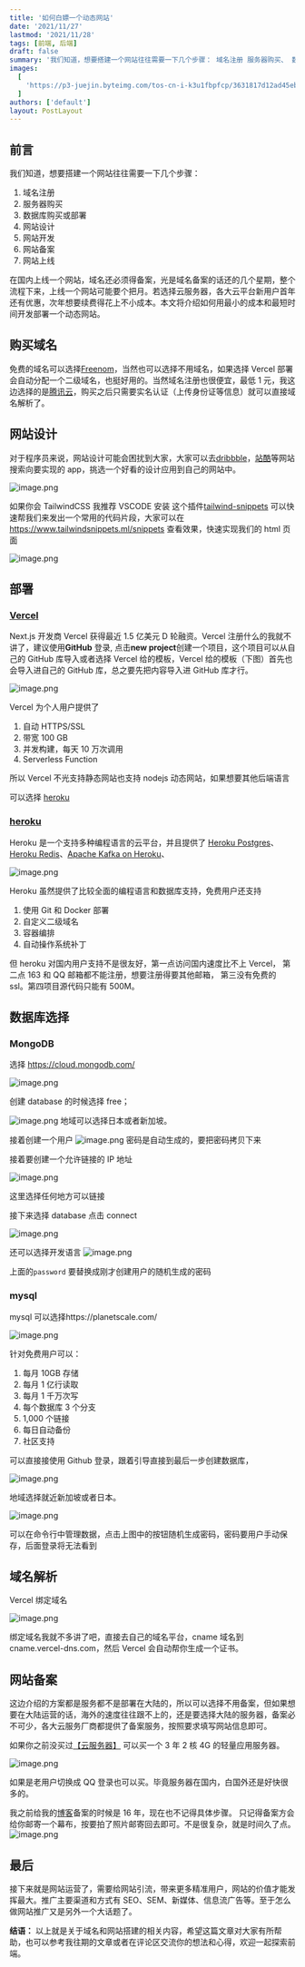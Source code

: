 ```yaml
---
title: '如何白嫖一个动态网站'
date: '2021/11/27'
lastmod: '2021/11/28'
tags: [前端, 后端]
draft: false
summary: '我们知道，想要搭建一个网站往往需要一下几个步骤： 域名注册 服务器购买、 数据库购买或部署、网站设计、 网站开发、网站备案 网站上线、本文将介绍如何用最小的成本和最短时间开发部署一个动态网站。'
images:
  [
    'https://p3-juejin.byteimg.com/tos-cn-i-k3u1fbpfcp/3631817d12ad45ebbf545cf2f2fb9b5e~tplv-k3u1fbpfcp-watermark.image?',
  ]
authors: ['default']
layout: PostLayout
---
```


## 前言

我们知道，想要搭建一个网站往往需要一下几个步骤：

1. 域名注册
2. 服务器购买
3. 数据库购买或部署
4. 网站设计
5. 网站开发
6. 网站备案
7. 网站上线

在国内上线一个网站，域名还必须得备案，光是域名备案的话还的几个星期，整个流程下来，上线一个网站可能要个把月。若选择云服务器，各大云平台新用户首年还有优惠，次年想要续费得花上不小成本。本文将介绍如何用最小的成本和最短时间开发部署一个动态网站。

## 购买域名

免费的域名可以选择[Freenom](https://www.freenom.com/zh/index.html?lang=zh)，当然也可以选择不用域名，如果选择 Vercel 部署会自动分配一个二级域名，也挺好用的。当然域名注册也很便宜，最低 1 元，我这边选择的是[腾讯云](https://cloud.tencent.com/act/double11?spread_hash_key=4ddf7c7810bc0cdc1b7f9c55ab432da1&cps_key=70b0df2059c36f5f53646bd8c2452f81)，购买之后只需要实名认证（上传身份证等信息）就可以直接域名解析了。

## 网站设计

对于程序员来说，网站设计可能会困扰到大家，大家可以去[dribbble](https://dribbble.com/search/blog)，[站酷](https://www.zcool.com.cn/discover?cate=607&subCate=618)等网站搜索向要实现的 app，挑选一个好看的设计应用到自己的网站中。

![image.png](https://p9-juejin.byteimg.com/tos-cn-i-k3u1fbpfcp/dacf796f96c247e0817de644174ce05f~tplv-k3u1fbpfcp-watermark.image?)

如果你会 TailwindCSS 我推荐 VSCODE 安装 这个插件[tailwind-snippets](https://marketplace.visualstudio.com/items?itemName=Zarifprogrammer.tailwind-snippets) 可以快速帮我们来发出一个常用的代码片段，大家可以在 https://www.tailwindsnippets.ml/snippets 查看效果，快速实现我们的 html 页面

![image.png](https://p1-juejin.byteimg.com/tos-cn-i-k3u1fbpfcp/05c93422411f4becb33077b652739c82~tplv-k3u1fbpfcp-watermark.image?)

## 部署

### [Vercel](https://vercel.com/)

Next.js 开发商 Vercel 获得最近 1.5 亿美元 D 轮融资。Vercel 注册什么的我就不讲了，建议使用**GitHub** 登录, 点击**new project**创建一个项目，这个项目可以从自己的 GitHub 库导入或者选择 Vercel 给的模板，Vercel 给的模板（下图）首先也会导入进自己的 GitHub 库，总之要先把内容导入进 GitHub 库才行。

![image.png](https://p1-juejin.byteimg.com/tos-cn-i-k3u1fbpfcp/9d9e7480c89a4cc790189fd5d678b3ae~tplv-k3u1fbpfcp-watermark.image?)

Vercel 为个人用户提供了

1. 自动 HTTPS/SSL
2. 带宽 100 GB
3. 并发构建，每天 10 万次调用
4. Serverless Function

所以 Vercel 不光支持静态网站也支持 nodejs 动态网站，如果想要其他后端语言

可以选择 [heroku](https://www.heroku.com/)

### [heroku](https://www.heroku.com/)

Heroku 是一个支持多种编程语言的云平台，并且提供了 [Heroku Postgres](https://www.heroku.com/postgres)、[Heroku Redis](https://www.heroku.com/redis)、[Apache Kafka on Heroku](https://www.heroku.com/kafka)、

![image.png](https://p9-juejin.byteimg.com/tos-cn-i-k3u1fbpfcp/5f602fdd8be142cabce77917b89dcbbd~tplv-k3u1fbpfcp-watermark.image?)

Heroku 虽然提供了比较全面的编程语言和数据库支持，免费用户还支持

1. 使用 Git 和 Docker 部署
1. 自定义二级域名
1. 容器编排
1. 自动操作系统补丁

但 heroku 对国内用户支持不是很友好，第一点访问国内速度比不上 Vercel， 第二点 163 和 QQ 邮箱都不能注册，想要注册得要其他邮箱， 第三没有免费的 ssl。第四项目源代码只能有 500M。

## 数据库选择

### MongoDB

选择 https://cloud.mongodb.com/

![image.png](https://p1-juejin.byteimg.com/tos-cn-i-k3u1fbpfcp/031963f343fb4dfd9096b7be79862dfe~tplv-k3u1fbpfcp-watermark.image?)

创建 database 的时候选择 free；

![image.png](https://p1-juejin.byteimg.com/tos-cn-i-k3u1fbpfcp/b4acedb2cc1042788c6b32dd022a522c~tplv-k3u1fbpfcp-watermark.image?)
地域可以选择日本或者新加坡。

接着创建一个用户
![image.png](https://p9-juejin.byteimg.com/tos-cn-i-k3u1fbpfcp/e08fcee9fb274db5b6faf5d1ea979915~tplv-k3u1fbpfcp-watermark.image?)
密码是自动生成的，要把密码拷贝下来

接着要创建一个允许链接的 IP 地址

![image.png](https://p6-juejin.byteimg.com/tos-cn-i-k3u1fbpfcp/2f96074a0042456bb79c244a1153e6f7~tplv-k3u1fbpfcp-watermark.image?)

这里选择任何地方可以链接

接下来选择 database 点击 connect

![image.png](https://p3-juejin.byteimg.com/tos-cn-i-k3u1fbpfcp/9d3e21ff987e4b739c13bcaea7864dc0~tplv-k3u1fbpfcp-watermark.image?)

还可以选择开发语言
![image.png](https://p6-juejin.byteimg.com/tos-cn-i-k3u1fbpfcp/470cf2d7f8344a629ebf0da3498dfbd0~tplv-k3u1fbpfcp-watermark.image?)

上面的`password` 要替换成刚才创建用户的随机生成的密码

### mysql

mysql 可以选择https://planetscale.com/

![image.png](https://p6-juejin.byteimg.com/tos-cn-i-k3u1fbpfcp/f77c432c5486433c92bba74a32c54ae8~tplv-k3u1fbpfcp-watermark.image?)

针对免费用户可以：

1. 每月 10GB 存储
2. 每月 1 亿行读取
3. 每月 1 千万次写
4. 每个数据库 3 个分支
5. 1,000 个链接
6. 每日自动备份
7. 社区支持

可以直接接使用 Github 登录，跟着引导直接到最后一步创建数据库，

![image.png](https://p9-juejin.byteimg.com/tos-cn-i-k3u1fbpfcp/288c98e892ac43cb888e80b7020e4da1~tplv-k3u1fbpfcp-watermark.image?)

地域选择就近新加坡或者日本。

![image.png](https://p3-juejin.byteimg.com/tos-cn-i-k3u1fbpfcp/08cec11a167d4ccf83a83e967fe8d141~tplv-k3u1fbpfcp-watermark.image?)

可以在命令行中管理数据，点击上图中的按钮随机生成密码，密码要用户手动保存，后面登录将无法看到

## 域名解析

Vercel 绑定域名

![image.png](https://p1-juejin.byteimg.com/tos-cn-i-k3u1fbpfcp/b9f8a5543b8d4f5fa8dfa708c483588f~tplv-k3u1fbpfcp-watermark.image?)

绑定域名我就不多讲了吧，直接去自己的域名平台，cname 域名到 cname.vercel-dns.com，然后 Vercel 会自动帮你生成一个证书。

## 网站备案

这边介绍的方案都是服务都不是部署在大陆的，所以可以选择不用备案，但如果想要在大陆运营的话，海外的速度往往跟不上的，还是要选择大陆的服务器，备案必不可少，各大云服务厂商都提供了备案服务，按照要求填写网站信息即可。

如果你之前没买过[【云服务器】](https://cloud.tencent.com/act/cps/redirect?redirect=1575&cps_key=70b0df2059c36f5f53646bd8c2452f81&from=console) 可以买一个 3 年 2 核 4G 的轻量应用服务器。

![image.png](https://p3-juejin.byteimg.com/tos-cn-i-k3u1fbpfcp/95b034115d314717a07263b3049e9f8f~tplv-k3u1fbpfcp-watermark.image?)

如果是老用户切换成 QQ 登录也可以买。毕竟服务器在国内，白国外还是好快很多的。

我之前给我的[博客](https://maqib.cn/)备案的时候是 16 年，现在也不记得具体步骤。
只记得备案方会给你邮寄一个幕布，按要拍了照片邮寄回去即可。不是很复杂，就是时间久了点。
![image.png](https://p9-juejin.byteimg.com/tos-cn-i-k3u1fbpfcp/6c265ef8fbe44d53ac779518406b31d7~tplv-k3u1fbpfcp-watermark.image?)

## 最后

接下来就是网站运营了，需要给网站引流，带来更多精准用户，网站的价值才能发挥最大。推广主要渠道和方式有 SEO、SEM、新媒体、信息流广告等。至于怎么做网站推广又是另外一个大话题了。

**结语：** 以上就是关于域名和网站搭建的相关内容，希望这篇文章对大家有所帮助，也可以参考我往期的文章或者在评论区交流你的想法和心得，欢迎一起探索前端。
